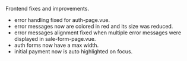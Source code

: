 Frontend fixes and improvements.
* error handling fixed for auth-page.vue.
* error messages now are colored in red and its size was reduced.
* error messages alignment fixed when multiple error messages were displayed in sale-form-page.vue. 
* auth forms now have a max width.
* initial payment now is auto highlighted on focus.
